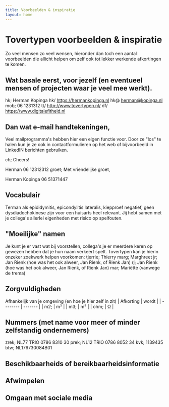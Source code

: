 ```yaml
---
title: Voorbeelden & inspiratie
layout: home
---
```


# Tovertypen voorbeelden & inspiratie

Zo veel mensen zo veel wensen, hieronder dan toch een aantal voorbeelden die allicht helpen om zelf ook tot lekker werkende afkortingen te komen.

## Wat basale eerst, voor jezelf (en eventueel mensen of projecten waar je veel mee werkt).
hk; Herman Kopinga
hk/ https://hermankopinga.nl
hk@ herman@kopinga.nl
mob; 06 1231312
tt/ http://www.tovertypen.nl/
df/ https://www.digitalefitheid.nl

## Dan wat e-mail handtekeningen, 
Veel mailprogramma's hebben hier een eigen functie voor. Door ze "los" te halen kun je ze ook in contactformulieren op het web of bijvoorbeeld in LinkedIN berichten gebruiken.

ch;	Cheers!

Herman
06 12312312
groet; Met vriendelijke groet,

Herman Kopinga
06 51371447

## Vocabulair
Terman als epididymitis, epicondylitis lateralis, kiepproef negatief, geen dysdiadochokinese zijn voor een huisarts heel relevant. Jij hebt samen met je collega's allerlei eigenheden met risico op spelfouten.

## "Moeilijke" namen
Je kunt je er vast wat bij voorstellen, collega's je er meerdere keren op gewezen hebben dat je hun naam verkeert spelt. Tovertypen kan je hierin onzeker zoekwerk helpen voorkomen:
tjerrie; Thierry
marg; Marghreet
jr; Jan Rienk (hoe was het ook alweer, Jan Rienk, of Rienk Jan)
rj; Jan Rienk (hoe was het ook alweer, Jan Rienk, of Rienk Jan)
mar; Mariëtte (vanwege de trema)

## Zorgvuldigheden
Afhankelijk van je omgeving (en hoe je hier zelf in zit) 
| Afkorting | wordt |
| -------- | ------- |
| m2;      | m²      |
| m3;      | m³      |
| ohm;     | Ω       |

## Nummers (met name voor meer of minder zelfstandig ondernemers)
zrek; NL77 TRIO 0786 8310 30
prek; NL12 TRIO 0786 8052 34
kvk; 1139435
btw; NL176730084B01

## Beschikbaarheids of bereikbaarheidsinformatie

## Afwimpelen

## Omgaan met sociale media
